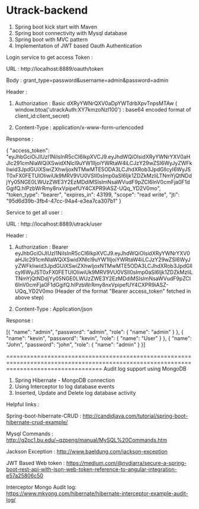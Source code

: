 # Utrack-backend

1. Spring  boot kick start with Maven 
2. Spring boot connectivity with Mysql database
3. Spring boot with MVC pattern
4. Implementation of JWT based Oauth Authentication


Login service to get access Token :

URL : http://localhost:8889/oauth/token

Body : grant_type=password&username=admin&password=admin

Header :

1. Authorization :  Basic dXRyYWNrQXV0aDpYWTdrbXpvTnpsMTAw   ( window.btoa('utrackAuth:XY7kmzoNzl100') : base64 encoded format of client_id:client_secret)

2. Content-Type : application/x-www-form-urlencoded

Response :

{
  "access_token": "eyJhbGciOiJIUzI1NiIsInR5cCI6IkpXVCJ9.eyJhdWQiOlsidXRyYWNrYXV0aHJlc291cmNlaWQiXSwidXNlcl9uYW1lIjoiYWRtaW4iLCJzY29wZSI6WyJyZWFkIiwid3JpdGUiXSwiZXhwIjoxNTMwMTE5ODA3LCJhdXRob3JpdGllcyI6WyJST0xFX0FETUlOIiwiUk9MRV9VU0VSIl0sImp0aSI6Ijk1ZDZkMzliLTNmYjQtNDdjYy05NGE0LWUzZWE3Y2EzMDdiMSIsImNsaWVudF9pZCI6InV0cmFja0F1dGgifQ.hlPzbWrRmy8nxVpipefUY4CXPR9iASZ-UQq_YD2V0mo",
  "token_type": "bearer",
  "expires_in": 43199,
  "scope": "read write",
  "jti": "95d6d39b-3fb4-47cc-94a4-e3ea7ca307b1"
}


Service to get all user :

URL : http://localhost:8889/utrack/user

Header :
1. Authorization : Bearer eyJhbGciOiJIUzI1NiIsInR5cCI6IkpXVCJ9.eyJhdWQiOlsidXRyYWNrYXV0aHJlc291cmNlaWQiXSwidXNlcl9uYW1lIjoiYWRtaW4iLCJzY29wZSI6WyJyZWFkIiwid3JpdGUiXSwiZXhwIjoxNTMwMTE5ODA3LCJhdXRob3JpdGllcyI6WyJST0xFX0FETUlOIiwiUk9MRV9VU0VSIl0sImp0aSI6Ijk1ZDZkMzliLTNmYjQtNDdjYy05NGE0LWUzZWE3Y2EzMDdiMSIsImNsaWVudF9pZCI6InV0cmFja0F1dGgifQ.hlPzbWrRmy8nxVpipefUY4CXPR9iASZ-UQq_YD2V0mo  (Header of the format "Bearer access_token" fetched in above step)

2. Content-Type : Application/json


Response :

[{
  "name": "admin",
  "password": "admin",
  "role": {
    "name": "admin"
  }
}, {
  "name": "kevin",
  "password": "kevin",
  "role": {
    "name": "User"
  }
}, {
  "name": "John",
  "password": "john",
  "role": {
    "name": "admin"
  }
}]


========================================================================================================================================
Audit log support using MongoDB

1. Spring Hibernate - MongoDB connection
2. Using Interceptor to log database events
3. Inserted, Update and Delete log database activity




Helpful links : 

Spring-boot-hibernate-CRUD : http://candidjava.com/tutorial/spring-boot-hibernate-crud-example/

Mysql Commands :  http://g2pc1.bu.edu/~qzpeng/manual/MySQL%20Commands.htm

Jackson Exception : http://www.baeldung.com/jackson-exception

JWT Based Web token : https://medium.com/@nydiarra/secure-a-spring-boot-rest-api-with-json-web-token-reference-to-angular-integration-e57a25806c50

Interceptor Mongo Audit log: https://www.mkyong.com/hibernate/hibernate-interceptor-example-audit-log/


